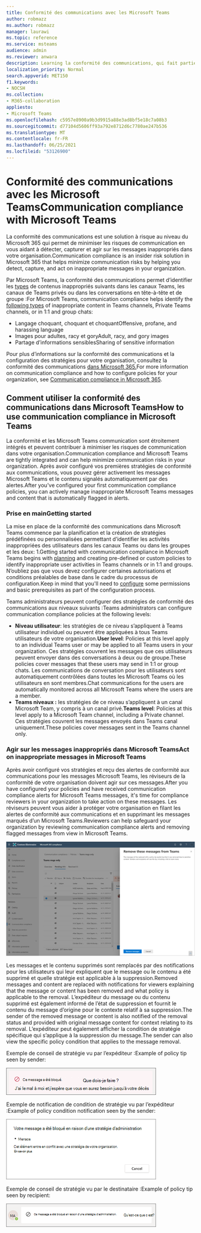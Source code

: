 ```yaml
---
title: Conformité des communications avec les Microsoft Teams
author: robmazz
ms.author: robmazz
manager: laurawi
ms.topic: reference
ms.service: msteams
audience: admin
ms.reviewer: anwara
description: Learning la conformité des communications, qui fait partie du jeu de solutions de risque Insider, du point de vue Microsoft Teams (cela fait partie de la fonctionnalité de conformité des communications M365).
localization_priority: Normal
search.appverid: MET150
f1.keywords:
- NOCSH
ms.collection:
- M365-collaboration
appliesto:
- Microsoft Teams
ms.openlocfilehash: c5957e8900a9b3d9915a88e3ad8bf5e18c7a08b3
ms.sourcegitcommit: d77104d5606ff93a792e8712d6c7780ae247b536
ms.translationtype: MT
ms.contentlocale: fr-FR
ms.lasthandoff: 06/25/2021
ms.locfileid: "53126900"
---
```

# <a name="communication-compliance-with-microsoft-teams"></a><span data-ttu-id="5a17d-103">Conformité des communications avec les Microsoft Teams</span><span class="sxs-lookup"><span data-stu-id="5a17d-103">Communication compliance with Microsoft Teams</span></span>

<span data-ttu-id="5a17d-104">La conformité des communications est une solution à risque au niveau du Microsoft 365 qui permet de minimiser les risques de communication en vous aidant à détecter, capturer et agir sur les messages inappropriés dans votre organisation.</span><span class="sxs-lookup"><span data-stu-id="5a17d-104">Communication compliance is an insider risk solution in Microsoft 365 that helps minimize communication risks by helping you detect, capture, and act on inappropriate messages in your organization.</span></span>

<span data-ttu-id="5a17d-105">Par Microsoft Teams, la conformité des communications permet d’identifier les [types](/microsoft-365/compliance/communication-compliance-feature-reference) de contenus inappropriés suivants dans les canaux Teams, les canaux de Teams privés ou dans les conversations en tête-à-tête et de groupe :</span><span class="sxs-lookup"><span data-stu-id="5a17d-105">For Microsoft Teams, communication compliance helps identify the [following types](/microsoft-365/compliance/communication-compliance-feature-reference) of inappropriate content in Teams channels, Private Teams channels, or in 1:1 and group chats:</span></span>

- <span data-ttu-id="5a17d-106">Langage choquant, choquant et choquant</span><span class="sxs-lookup"><span data-stu-id="5a17d-106">Offensive, profane, and harassing language</span></span>
- <span data-ttu-id="5a17d-107">Images pour adultes, racy et gory</span><span class="sxs-lookup"><span data-stu-id="5a17d-107">Adult, racy, and gory images</span></span>
- <span data-ttu-id="5a17d-108">Partage d’informations sensibles</span><span class="sxs-lookup"><span data-stu-id="5a17d-108">Sharing of sensitive information</span></span>

<span data-ttu-id="5a17d-109">Pour plus d’informations sur la conformité des communications et la configuration des stratégies pour votre organisation, consultez la conformité des communications [dans Microsoft 365.](/microsoft-365/compliance/communication-compliance)</span><span class="sxs-lookup"><span data-stu-id="5a17d-109">For more information on communication compliance and how to configure policies for your organization, see [Communication compliance in Microsoft 365](/microsoft-365/compliance/communication-compliance).</span></span>

## <a name="how-to-use-communication-compliance-in-microsoft-teams"></a><span data-ttu-id="5a17d-110">Comment utiliser la conformité des communications dans Microsoft Teams</span><span class="sxs-lookup"><span data-stu-id="5a17d-110">How to use communication compliance in Microsoft Teams</span></span>

<span data-ttu-id="5a17d-111">La conformité et les Microsoft Teams communication sont étroitement intégrés et peuvent contribuer à minimiser les risques de communication dans votre organisation.</span><span class="sxs-lookup"><span data-stu-id="5a17d-111">Communication compliance and Microsoft Teams are tightly integrated and can help minimize communication risks in your organization.</span></span> <span data-ttu-id="5a17d-112">Après avoir configuré vos premières stratégies de conformité aux communications, vous pouvez gérer activement les messages Microsoft Teams et le contenu signalés automatiquement par des alertes.</span><span class="sxs-lookup"><span data-stu-id="5a17d-112">After you've configured your first communication compliance policies, you can actively manage inappropriate Microsoft Teams messages and content that is automatically flagged in alerts.</span></span>

### <a name="getting-started"></a><span data-ttu-id="5a17d-113">Prise en main</span><span class="sxs-lookup"><span data-stu-id="5a17d-113">Getting started</span></span>

<span data-ttu-id="5a17d-114">La mise en place de la conformité [](/microsoft-365/compliance/communication-compliance-plan) des communications dans Microsoft Teams commence par la planification et la création de stratégies prédéfinées ou personnalisées permettant d’identifier les activités inappropriées des utilisateurs dans les canaux Teams ou dans les groupes et les deux: 1.</span><span class="sxs-lookup"><span data-stu-id="5a17d-114">Getting started with communication compliance in Microsoft Teams begins with [planning](/microsoft-365/compliance/communication-compliance-plan) and creating pre-defined or custom policies to identify inappropriate user activities in Teams channels or in 1:1 and groups.</span></span> <span data-ttu-id="5a17d-115">N’oubliez pas que [](/microsoft-365/compliance/communication-compliance-configure) vous devez configurer certaines autorisations et conditions préalables de base dans le cadre du processus de configuration.</span><span class="sxs-lookup"><span data-stu-id="5a17d-115">Keep in mind that you'll need to [configure](/microsoft-365/compliance/communication-compliance-configure) some permissions and basic prerequisites as part of the configuration process.</span></span>

<span data-ttu-id="5a17d-116">Teams administrateurs peuvent configurer des stratégies de conformité des communications aux niveaux suivants :</span><span class="sxs-lookup"><span data-stu-id="5a17d-116">Teams administrators can configure communication compliance policies at the following levels:</span></span>

- <span data-ttu-id="5a17d-117">**Niveau utilisateur**: les stratégies de ce niveau s’appliquent à Teams utilisateur individuel ou peuvent être appliquées à tous Teams utilisateurs de votre organisation.</span><span class="sxs-lookup"><span data-stu-id="5a17d-117">**User level**: Policies at this level apply to an individual Teams user or may be applied to all Teams users in your organization.</span></span> <span data-ttu-id="5a17d-118">Ces stratégies couvrent les messages que ces utilisateurs peuvent envoyer dans des conversations à deux ou de groupe.</span><span class="sxs-lookup"><span data-stu-id="5a17d-118">These policies cover messages that these users may send in 1:1 or group chats.</span></span> <span data-ttu-id="5a17d-119">Les communications de conversation pour les utilisateurs sont automatiquement contrôlées dans toutes les Microsoft Teams où les utilisateurs en sont membres.</span><span class="sxs-lookup"><span data-stu-id="5a17d-119">Chat communications for the users are automatically monitored across all Microsoft Teams where the users are a member.</span></span>
- <span data-ttu-id="5a17d-120">**Teams niveaux :** les stratégies de ce niveau s’appliquent à un canal Microsoft Team, y compris à un canal privé.</span><span class="sxs-lookup"><span data-stu-id="5a17d-120">**Teams level**: Policies at this level apply to a Microsoft Team channel, including a Private channel.</span></span> <span data-ttu-id="5a17d-121">Ces stratégies couvrent les messages envoyés dans Teams canal uniquement.</span><span class="sxs-lookup"><span data-stu-id="5a17d-121">These policies cover messages sent in the Teams channel only.</span></span>

### <a name="act-on-inappropriate-messages-in-microsoft-teams"></a><span data-ttu-id="5a17d-122">Agir sur les messages inappropriés dans Microsoft Teams</span><span class="sxs-lookup"><span data-stu-id="5a17d-122">Act on inappropriate messages in Microsoft Teams</span></span>

<span data-ttu-id="5a17d-123">Après avoir configuré vos stratégies et reçu des alertes de conformité aux communications pour les messages Microsoft Teams, les réviseurs de la conformité de votre organisation doivent agir sur ces messages.</span><span class="sxs-lookup"><span data-stu-id="5a17d-123">After you have configured your policies and have received communication compliance alerts for Microsoft Teams messages, it's time for compliance reviewers in your organization to take action on these messages.</span></span> <span data-ttu-id="5a17d-124">Les réviseurs peuvent vous aider à protéger votre organisation en filant les alertes de conformité aux communications et en supprimant les messages marqués d’un Microsoft Teams.</span><span class="sxs-lookup"><span data-stu-id="5a17d-124">Reviewers can help safeguard your organization by reviewing communication compliance alerts and removing flagged messages from view in Microsoft Teams.</span></span>

![Supprimer un message dans Teams](./media/communication-compliance-remove-teams-message.png)

<span data-ttu-id="5a17d-126">Les messages et le contenu supprimés sont remplacés par des notifications pour les utilisateurs qui leur expliquent que le message ou le contenu a été supprimé et quelle stratégie est applicable à la suppression.</span><span class="sxs-lookup"><span data-stu-id="5a17d-126">Removed messages and content are replaced with notifications for viewers explaining that the message or content has been removed and what policy is applicable to the removal.</span></span> <span data-ttu-id="5a17d-127">L’expéditeur du message ou du contenu supprimé est également informé de l’état de suppression et fournit le contenu du message d’origine pour le contexte relatif à sa suppression.</span><span class="sxs-lookup"><span data-stu-id="5a17d-127">The sender of the removed message or content is also notified of the removal status and provided with original message content for context relating to its removal.</span></span> <span data-ttu-id="5a17d-128">L’expéditeur peut également afficher la condition de stratégie spécifique qui s’applique à la suppression du message.</span><span class="sxs-lookup"><span data-stu-id="5a17d-128">The sender can also view the specific policy condition that applies to the message removal.</span></span>

<span data-ttu-id="5a17d-129">Exemple de conseil de stratégie vu par l’expéditeur :</span><span class="sxs-lookup"><span data-stu-id="5a17d-129">Example of policy tip seen by sender:</span></span>

![Conseil de stratégie pour l’expéditeur](./media/communication-compliance-warning-1.png)

<span data-ttu-id="5a17d-131">Exemple de notification de condition de stratégie vu par l’expéditeur :</span><span class="sxs-lookup"><span data-stu-id="5a17d-131">Example of policy condition notification seen by the sender:</span></span>

![Informations sur les conditions de stratégie de l’expéditeur](./media/communication-compliance-warning-2.png)

<span data-ttu-id="5a17d-133">Exemple de conseil de stratégie vu par le destinataire :</span><span class="sxs-lookup"><span data-stu-id="5a17d-133">Example of policy tip seen by recipient:</span></span>

![Conseil de stratégie pour le destinataire](./media/communication-compliance-warning-3.png)